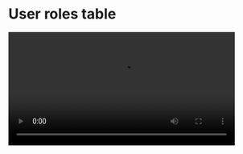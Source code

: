 # User roles table

<video src="https://github.com/user-attachments/assets/654e0e56-885f-47c0-a6b3-9a1dd767acb7" width="450">

Core technologies:

- tanstack/react-query
- tanstack/react-table
- CSS modules

## Getting started

Run the project:

```bash
cd client && npm install

// see some of the UI work and different props in action:

npm run storybook

// run the application

npm run dev

```

## Structure

```bash
.
├── README.md
├── app
│   ├── components
│   │   ├── Avatar
│   │   ├── Button // <-- light recreation of WorkDS button
│   │   ├── DataTable // <-- consumes Table
│   │   ├── DeleteUserDialog // <-- composes Dialog
│   │   ├── Dialog
│   │   ├── DropdownMenu
│   │   ├── ErrorBoundary
│   │   ├── Label
│   │   ├── Provider
│   │   ├── RolesTable // <-- consumes DataTable
│   │   ├── Table
│   │   ├── TableSkeleton
│   │   ├── Tabs
│   │   ├── UsersTable // <-- consumes DataTable
│   │   ├── VisuallyHidden
│   │   └── index.ts
│   ├── layout.tsx
│   ├── page.tsx
│   ├── services
│   │   ├── api.ts
│   │   └── query-keys.ts
│   └── types
│       └── shared.ts
├── lib
│   └── fonts.ts
├── next-env.d.ts
├── next.config.mjs
├── package-lock.json
├── package.json
├── public
│   └── fonts
├── styles
│   └── globals.css
└── tsconfig.json
```

## Tasks

- [x] Setup the "Users" and "Roles" tab structure ✔️
- [x] Add the users table ✔️
- [x] Add support for filtering the users table via the "Search" input field ✔️
- [x] Add support for deleting a user via the "more" icon button dropdown menu x

  **Note**: Got hung up on this and ran into trouble with cache, react-query, server-client mismatch. The mutation works but if run from the dialog in the row action in the table, freezes the UI. :( You can uncomment the button in `UsersTable` and run the direct mutation.

TODO:

- [ ] Add support for viewing all roles in the "Roles" tab x
- [ ] Add support for renaming a role in the "Roles" tab x
- [ ] [Bonus] Add pagination to the user table x

## Next steps

With more time I would have

- finished the TODO's
- introduced dark mode
- built some layout animations with Framer
- gotten invalidation to work with react-query, I haven't worked with that library very much yet
- written unit and a11y tests with vitest
